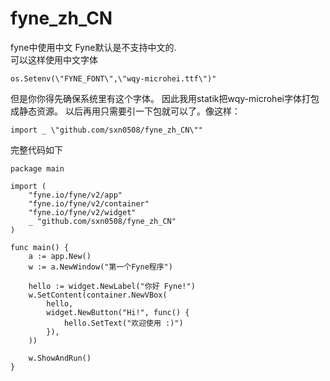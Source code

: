 # fyne_zh_CN
fyne中使用中文
Fyne默认是不支持中文的.  
可以这样使用中文字体 
```
os.Setenv(\"FYNE_FONT\",\"wqy-microhei.ttf\")"
```
但是你你得先确保系统里有这个字体。
因此我用statik把wqy-microhei字体打包成静态资源。
以后再用只需要引一下包就可以了。像这样：
```golang
import _ \"github.com/sxn0508/fyne_zh_CN\""
```
完整代码如下
```golang
package main

import (
	"fyne.io/fyne/v2/app"
	"fyne.io/fyne/v2/container"
	"fyne.io/fyne/v2/widget"
	_ "github.com/sxn0508/fyne_zh_CN"
)

func main() {
	a := app.New()
	w := a.NewWindow("第一个Fyne程序")

	hello := widget.NewLabel("你好 Fyne!")
	w.SetContent(container.NewVBox(
		hello,
		widget.NewButton("Hi!", func() {
			hello.SetText("欢迎使用 :)")
		}),
	))

	w.ShowAndRun()
}
```
